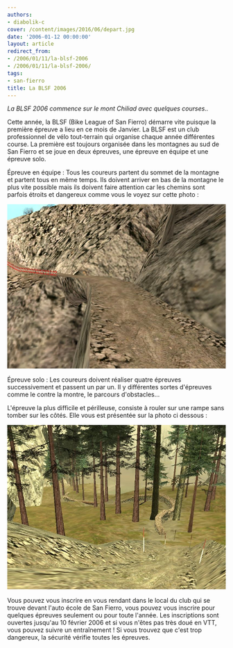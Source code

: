 ```yaml
---
authors:
- diabolik-c
cover: /content/images/2016/06/depart.jpg
date: '2006-01-12 00:00:00'
layout: article
redirect_from:
- /2006/01/11/la-blsf-2006
- /2006/01/11/la-blsf-2006/
tags:
- san-fierro
title: La BLSF 2006
---
```



_La BLSF 2006 commence sur le mont Chiliad avec quelques courses.._

Cette année, la BLSF (Bike League of San Fierro) démarre vite puisque la première épreuve a lieu en ce mois de Janvier. La BLSF est un club professionnel de vélo tout-terrain qui organise chaque année différentes course. La première est toujours organisée dans les montagnes au sud de San Fierro et se joue en deux épreuves, une épreuve en équipe et une épreuve solo.

Épreuve en équipe : Tous les coureurs partent du sommet de la montagne et partent tous en même temps. Ils doivent arriver en bas de la montagne le plus vite possible mais ils doivent faire attention car les chemins sont parfois étroits et dangereux comme vous le voyez sur cette photo :

![](/content/images/2005/01/epreuveequipe.jpg)

Épreuve solo : Les coureurs doivent réaliser quatre épreuves successivement et passent un par un. Il y différentes sortes d'épreuves comme le contre la montre, le parcours d'obstacles...

L'épreuve la plus difficile et périlleuse, consiste à rouler sur une rampe sans tomber sur les côtés. Elle vous est présentée sur la photo ci dessous :

![](/content/images/2005/01/epreuvesolo.jpg)

Vous pouvez vous inscrire en vous rendant dans le local du club qui se trouve devant l'auto école de San Fierro, vous pouvez vous inscrire pour quelques épreuves seulement ou pour toute l'année. Les inscriptions sont ouvertes jusqu'au 10 février 2006 et si vous n'êtes pas très doué en VTT, vous pouvez suivre un entraînement ! Si vous trouvez que c'est trop dangereux, la sécurité vérifie toutes les épreuves.